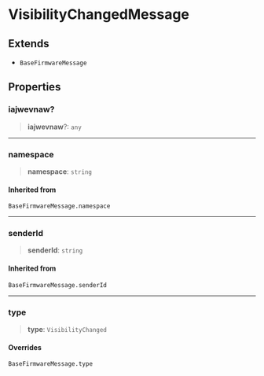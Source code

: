 # VisibilityChangedMessage

## Extends

- `BaseFirmwareMessage`

## Properties

### __iajwevnaw__?

> **__iajwevnaw__**?: `any`

***

### namespace

> **namespace**: `string`

#### Inherited from

`BaseFirmwareMessage.namespace`

***

### senderId

> **senderId**: `string`

#### Inherited from

`BaseFirmwareMessage.senderId`

***

### type

> **type**: `VisibilityChanged`

#### Overrides

`BaseFirmwareMessage.type`

